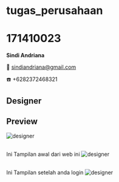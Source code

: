 # tugas_perusahaan

# 171410023
**Sindi Andriana**

:e-mail: sindiandriana@gmail.com

:telephone: +6282372468321

## Designer

## Preview
![designer](https://raw.githubusercontent.com/univmajalengka/171410023/master/designer-database.png) <br /><br />

Ini Tampilan awal dari web ini
![designer](https://raw.githubusercontent.com/univmajalengka/171410023/master/Input-Session.png) <br /><br />

Ini Tampilan setelah anda login
![designer](https://raw.githubusercontent.com/univmajalengka/171410023/master/Beranda.png) <br /><br />
